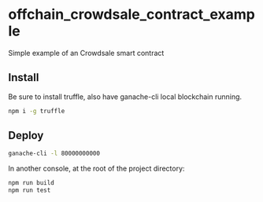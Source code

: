 # offchain_crowdsale_contract_example
Simple example of an Crowdsale smart contract

## Install

Be sure to install truffle, also have ganache-cli local blockchain running.
```bash
npm i -g truffle
```

## Deploy
```bash
ganache-cli -l 80000000000
```

In another console, at the root of the project directory:
```bash
npm run build
npm run test
```